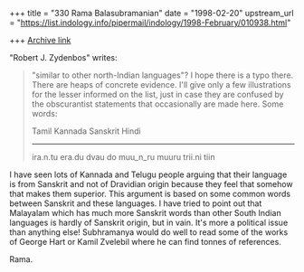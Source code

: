 +++
title = "330 Rama Balasubramanian"
date = "1998-02-20"
upstream_url = "https://list.indology.info/pipermail/indology/1998-February/010938.html"

+++
[Archive link](https://list.indology.info/pipermail/indology/1998-February/010938.html)

"Robert J. Zydenbos" <zydenbos at BLR.VSNL.NET.IN> writes:

>"similar to other north-Indian languages"? I hope there is a typo
>there. There are heaps of concrete evidence. I'll give only a few
>illustrations for the lesser informed on the list, just in case
>they are confused by the obscurantist statements that occasionally
>are made here. Some words:
>
>Tamil      Kannada         Sanskrit        Hindi
>-----      -------         --------        -----
>ira.n.tu   era.du          dvau            do
>muu_n_ru   muuru           trii.ni         tiin

I have seen lots of Kannada and Telugu people arguing that their
language is from Sanskrit and not of Dravidian origin because they
feel that somehow that makes them superior. This argument is based on
some common words between Sanskrit and these languages. I have tried
to point out that Malayalam which has much more Sanskrit words than
other South Indian languages is hardly of Sanskrit origin, but in
vain. It's more a political issue than anything else! Subhramanya
would do well to read some of the works of George Hart or Kamil
Zvelebil where he can find tonnes of references.

Rama.



